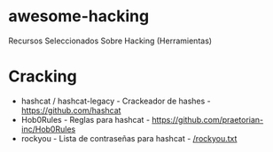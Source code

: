 # awesome-hacking
Recursos Seleccionados Sobre Hacking (Herramientas)

# Cracking
* hashcat / hashcat-legacy - Crackeador de hashes - https://github.com/hashcat
* Hob0Rules - Reglas para hashcat - https://github.com/praetorian-inc/Hob0Rules
* rockyou - Lista de contraseñas para hashcat - [/rockyou.txt](/rockyou.txt)
